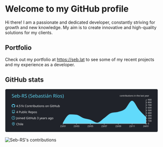 # Welcome to my GitHub profile

Hi there! I am a passionate and dedicated developer, constantly striving for growth and new knowledge. My aim is to create innovative and high-quality solutions for my clients. 

## Portfolio 
Check out my portfolio at https://seb.lat to see some of my recent projects and my experience as a developer. 

## GitHub stats

![](https://raw.githubusercontent.com/Seb-RS/Seb-RS/master/profile-summary-card-output/react/0-profile-details.svg?nocache=748530787)

![Seb-RS's contributions](http://svg.sebdev.cl/Seb-RS?container_color=1c1b1b&factor_color=1.5&primary_color=2bffff&primary_text_color=ffffff&secondary_text_color=c3c3c3)
